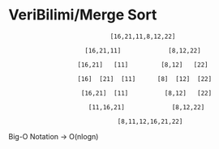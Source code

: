 # VeriBilimi/Merge Sort

                                [16,21,11,8,12,22]
                                
                         [16,21,11]             [8,12,22]
                         
                       [16,21]   [11]         [8,12]   [22]
                      
                       [16]  [21]  [11]      [8]  [12]  [22]
                      
                        [16,21]  [11]          [8,12]   [22]
                        
                          [11,16,21]             [8,12,22]
                                  
                                  [8,11,12,16,21,22]
                                 
Big-O Notation -> O(nlogn)                                 
